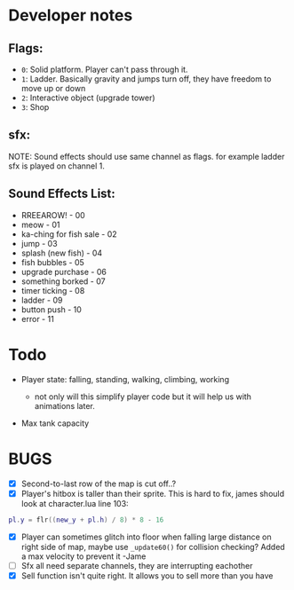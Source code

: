 # Developer notes

## Flags:
- `0`: Solid platform. Player can't pass through it.
- `1`: Ladder. Basically gravity and jumps turn off, they have freedom to move up or down
- `2`: Interactive object (upgrade tower)
- `3`: Shop

## sfx:
NOTE: Sound effects should use same channel as flags. for example ladder sfx is played on channel 1. 

## Sound Effects List:
- RREEAROW! - 00
- meow - 01
- ka-ching for fish sale - 02
- jump - 03
- splash (new fish) - 04
- fish bubbles - 05
- upgrade purchase - 06
- something borked - 07
- timer ticking - 08 
- ladder - 09
- button push - 10
- error - 11

# Todo
- Player state: falling, standing, walking, climbing, working
  - not only will this simplify player code but it will help us with animations later.

- Max tank capacity


# BUGS
- [X] Second-to-last row of the map is cut off..?
- [X] Player's hitbox is taller than their sprite. This is hard to fix, james should look at character.lua line 103:
```lua
pl.y = flr((new_y + pl.h) / 8) * 8 - 16
```
- [X] Player can sometimes glitch into floor when falling large distance on right side of map, maybe use `_update60()` for collision checking?
        Added a max velocity to prevent it -Jame
- [ ] Sfx all need separate channels, they are interrupting eachother
- [x] Sell function isn't quite right. It allows you to sell more than you have